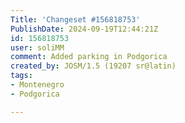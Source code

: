 ```yaml
---
Title: 'Changeset #156818753'
PublishDate: 2024-09-19T12:44:21Z
id: 156818753
user: soliMM
comment: Added parking in Podgorica
created_by: JOSM/1.5 (19207 sr@latin)
tags:
- Montenegro
- Podgorica

---
```

